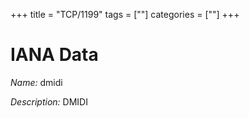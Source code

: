 +++
title = "TCP/1199"
tags = [""]
categories = [""]
+++

# IANA Data

_Name:_ dmidi

_Description:_ DMIDI

